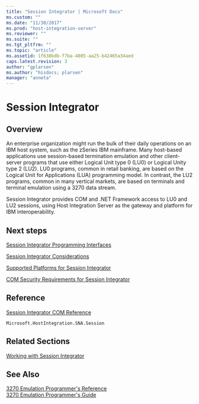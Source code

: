 ```yaml
---
title: "Session Integrator | Microsoft Docs"
ms.custom: ""
ms.date: "11/30/2017"
ms.prod: "host-integration-server"
ms.reviewer: ""
ms.suite: ""
ms.tgt_pltfrm: ""
ms.topic: "article"
ms.assetid: 1f638bdb-f7ba-4085-aa25-b42465a34aed
caps.latest.revision: 3
author: "gplarsen"
ms.author: "hisdocs; plarsen"
manager: "anneta"
---
```

# Session Integrator

## Overview
An enterprise organization might run the bulk of their daily operations on an IBM host system, such as the zSeries IBM mainframe. Many host-based applications use session-based termination emulation and other client-server programs that use either Logical Unit type 0 (LU0) or Logical Unity type 2 (LU2). LU0 programs, common in retail banking, are based on the Logical Unit for Applications (LUA) programming model. In contrast, the LU2 programs, common in many vertical markets, are based on terminals and terminal emulation using a 3270 data stream.  
  
 Session Integrator provides COM and .NET Framework access to LU0 and LU2 sessions, using Host Integration Server as the gateway and platform for IBM interoperability.  
  
## Next steps
 [Session Integrator Programming Interfaces](../core/session-integrator-programming-interfaces1.md)  
  
 [Session Integrator Considerations](../core/session-integrator-considerations1.md)  
  
 [Supported Platforms for Session Integrator](../core/supported-platforms-for-session-integrator2.md)  
  
 [COM Security Requirements for Session Integrator](../core/com-security-requirements-for-session-integrator1.md)  
  
## Reference  
 [Session Integrator COM Reference](./session-integrator-com-reference1.md)  
  
 `Microsoft.HostIntegration.SNA.Session`
  
## Related Sections  
 [Working with Session Integrator](../core/working-with-session-integrator1.md)  
  
## See Also  
 [3270 Emulation Programmer's Reference](./3270-emulation-programmer-s-reference2.md)   
 [3270 Emulation Programmer's Guide](../core/3270-emulation-programmer-s-guide1.md)